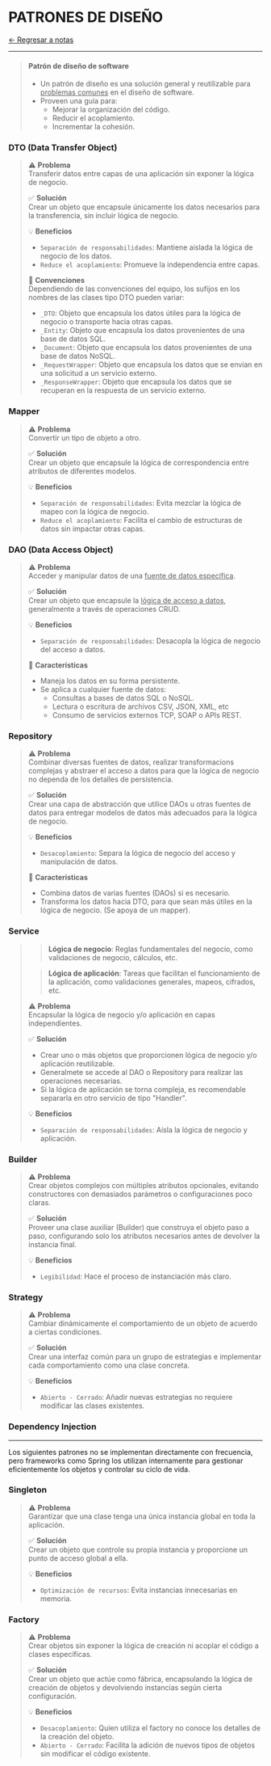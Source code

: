# PATRONES DE DISEÑO

[← Regresar a notas](../../README.md) <br>

---

> #### Patrón de diseño de software
> - Un patrón de diseño es una solución general y reutilizable para <u>problemas comunes</u> en el diseño de software.
> - Proveen una guía para:
>   - Mejorar la organización del código.
>   - Reducir el acoplamiento.
>   - Incrementar la cohesión.

### DTO (Data Transfer Object)
> ⚠️ **Problema** <br>
> Transferir datos entre capas de una aplicación sin exponer la lógica de negocio.
>
> ✅ **Solución** <br>
> Crear un objeto que encapsule únicamente los datos necesarios para la transferencia, sin incluir lógica de negocio.
>
> 💡 **Beneficios** <br>
> - `Separación de responsabilidades`: Mantiene aislada la lógica de negocio de los datos.
> - `Reduce el acoplamiento`: Promueve la independencia entre capas.
> 
> 📌 **Convenciones** <br>
> Dependiendo de las convenciones del equipo, los sufijos en los nombres de las clases tipo DTO pueden variar:
> - `_DTO`: Objeto que encapsula los datos útiles para la lógica de negocio o transporte hacia otras capas.
> - `_Entity`: Objeto que encapsula los datos provenientes de una base de datos SQL.
> - `_Document`: Objeto que encapsula los datos provenientes de una base de datos NoSQL.
> - `_RequestWrapper`: Objeto que encapsula los datos que se envían en una solicitud a un servicio externo.
> - `_ResponseWrapper`: Objeto que encapsula los datos que se recuperan en la respuesta de un servicio externo.

### Mapper
> ⚠️ **Problema** <br>
> Convertir un tipo de objeto a otro.
>
> ✅ **Solución** <br>
> Crear un objeto que encapsule la lógica de correspondencia entre atributos de diferentes modelos.
>
> 💡 **Beneficios** <br>
> - `Separación de responsabilidades`: Evita mezclar la lógica de mapeo con la lógica de negocio.
> - `Reduce el acoplamiento`: Facilita el cambio de estructuras de datos sin impactar otras capas.

### DAO (Data Access Object)
> ⚠️ **Problema** <br>
> Acceder y manipular datos de una <u>fuente de datos específica</u>.
>
> ✅ **Solución** <br>
> Crear un objeto que encapsule la <u>lógica de acceso a datos</u>, generalmente a través de operaciones CRUD.
>
> 💡 **Beneficios** <br>
> - `Separación de responsabilidades`: Desacopla la lógica de negocio del acceso a datos.
> 
> 📌 **Características** <br>
> - Maneja los datos en su forma persistente.
> - Se aplica a cualquier fuente de datos:
>   - Consultas a bases de datos SQL o NoSQL.
>   - Lectura o escritura de archivos CSV, JSON, XML, etc
>   - Consumo de servicios externos TCP, SOAP o APIs REST.

### Repository
> ⚠️ **Problema** <br>
> Combinar diversas fuentes de datos, realizar transformacions complejas y abstraer el acceso a datos para que la lógica de negocio no dependa de los detalles de persistencia.
>
> ✅ **Solución** <br>
> Crear una capa de abstracción que utilice DAOs u otras fuentes de datos para entregar modelos de datos más adecuados para la lógica de negocio.
>
> 💡 **Beneficios** <br>
> - `Desacoplamiento`: Separa la lógica de negocio del acceso y manipulación de datos.
>
> 📌 **Características** <br>
> - Combina datos de varias fuentes (DAOs) si es necesario.
> - Transforma los datos hacia DTO, para que sean más útiles en la lógica de negocio. (Se apoya de un mapper).

### Service
> > **Lógica de negocio**: Reglas fundamentales del negocio, como validaciones de negocio, cálculos, etc.
>
> > **Lógica de aplicación**: Tareas que facilitan el funcionamiento de la aplicación, como validaciones generales, mapeos, cifrados, etc.
> 
> ⚠️ **Problema** <br>
> Encapsular la lógica de negocio y/o aplicación en capas independientes.
>
> ✅ **Solución** <br>
> - Crear uno o más objetos que proporcionen lógica de negocio y/o aplicación reutilizable.
> - Generalmete se accede al DAO o Repository para realizar las operaciones necesarias.
> - Si la lógica de aplicación se torna compleja, es recomendable separarla en otro servicio de tipo "Handler".
>
> 💡 **Beneficios** <br>
> - `Separación de responsabilidades`: Aísla la lógica de negocio y aplicación.

### Builder
> ⚠️ **Problema** <br>
> Crear objetos complejos con múltiples atributos opcionales, evitando constructores con demasiados parámetros o configuraciones poco claras.
>
> ✅ **Solución** <br>
> Proveer una clase auxiliar (Builder) que construya el objeto paso a paso, configurando solo los atributos necesarios antes de devolver la instancia final.
>
> 💡 **Beneficios** <br>
> - `Legibilidad`: Hace el proceso de instanciación más claro.

### Strategy
> ⚠️ **Problema** <br>
> Cambiar dinámicamente el comportamiento de un objeto de acuerdo a ciertas condiciones.
>
> ✅ **Solución** <br>
> Crear una interfaz común para un grupo de estrategias e implementar cada comportamiento como una clase concreta.
>
> 💡 **Beneficios** <br>
> - `Abierto - Cerrado`: Añadir nuevas estrategias no requiere modificar las clases existentes.

### Dependency Injection

--- 

Los siguientes patrones no se implementan directamente con frecuencia, pero frameworks como Spring los utilizan internamente para gestionar eficientemente los objetos y controlar su ciclo de vida.

### Singleton
> ⚠️ **Problema** <br>
> Garantizar que una clase tenga una única instancia global en toda la aplicación.
>
> ✅ **Solución** <br>
> Crear un objeto que controle su propia instancia y proporcione un punto de acceso global a ella.
>
> 💡 **Beneficios** <br>
> - `Optimización de recursos`: Evita instancias innecesarias en memoria.

### Factory
> ⚠️ **Problema** <br>
> Crear objetos sin exponer la lógica de creación ni acoplar el código a clases específicas.
>
> ✅ **Solución** <br>
> Crear un objeto que actúe como fábrica, encapsulando la lógica de creación de objetos y devolviendo instancias según cierta configuración.
>
> 💡 **Beneficios** <br>
> - `Desacoplamiento`: Quien utiliza el factory no conoce los detalles de la creación del objeto.
> - `Abierto - Cerrado`: Facilita la adición de nuevos tipos de objetos sin modificar el código existente.
